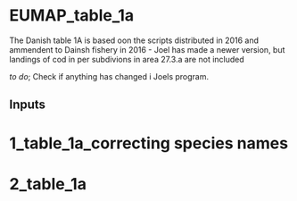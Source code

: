 # EUMAP_table_1a

The Danish table 1A is based oon the scripts distributed in 2016 and ammendent to Dainsh fishery in 2016 - Joel has made a newer version, but landings of cod in per subdivions in area 27.3.a are not included

*to do*; Check if anything has changed i Joels program.

## Inputs



# 1_table_1a_correcting species names


# 2_table_1a